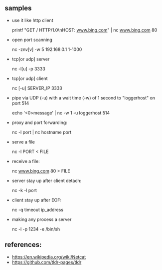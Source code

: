 ## samples

- use it like http client

    printf "GET / HTTP/1.0\nHOST: www.bing.com" | nc www.bing.com 80

- open port scanning

    nc -znv[v] -w 5 192.168.0.1 1-1000

- tcp[or udp] server

    nc -l[u] -p 3333

- tcp[or udp] client

    nc [-u] SERVER_IP 3333

- pipe via UDP (-u) with a wait time (-w) of 1 second to "loggerhost" on port 514

    echo '<0>message' | nc -w 1 -u loggerhost 514

- proxy and port forwarding:

    nc -l port | nc hostname port

- serve a file

    nc -l PORT < FILE

- receive a file:

    nc www.bing.com 80 > FILE

- server stay up after client detach:

    nc -k -l port

- client stay up after EOF:

    nc -q timeout ip_address

- making any process a server

    nc -l -p 1234 -e /bin/sh

## references:

- https://en.wikipedia.org/wiki/Netcat
- https://github.com/tldr-pages/tldr
